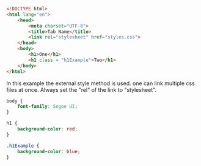 ```html
<!DOCTYPE html>
<html lang="en">
    <head>
        <meta charset="UTF-8">
        <title>Tab Name</title>
        <link rel="stylesheet" href="styles.css">
    </head>
    <body>
        <h1>One</h1>
        <h1 class = "h1Example">Two</h1>
    </body>
</html>    
```
In this example the external style method is used. one can link multiple css files at once. Always set the "rel" of the link to "stylesheet".

```css
body {
    font-family: Segoe UI;
}

h1 {
    background-color: red;
}

.h1Example {
    background-color: blue;
}

```
